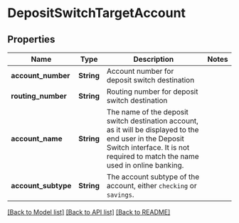 # DepositSwitchTargetAccount

## Properties

Name | Type | Description | Notes
------------ | ------------- | ------------- | -------------
**account_number** | **String** | Account number for deposit switch destination | 
**routing_number** | **String** | Routing number for deposit switch destination | 
**account_name** | **String** | The name of the deposit switch destination account, as it will be displayed to the end user in the Deposit Switch interface. It is not required to match the name used in online banking. | 
**account_subtype** | **String** | The account subtype of the account, either `checking` or `savings`. | 

[[Back to Model list]](../README.md#documentation-for-models) [[Back to API list]](../README.md#documentation-for-api-endpoints) [[Back to README]](../README.md)


